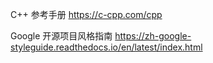 C++ 参考手册 https://c-cpp.com/cpp

Google 开源项目风格指南  https://zh-google-styleguide.readthedocs.io/en/latest/index.html

